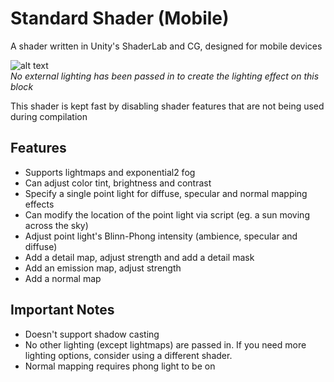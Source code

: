 # Standard Shader (Mobile)
A shader written in Unity's ShaderLab and CG, designed for mobile devices

![alt text](https://github.com/nylonee/unity-standard-shader-mobile/tree/master/lightingexample.png "Example lighting")  
*No external lighting has been passed in to create the lighting effect on this block*

This shader is kept fast by disabling shader features that are not being used during compilation
## Features
 * Supports lightmaps and exponential2 fog
 * Can adjust color tint, brightness and contrast
 * Specify a single point light for diffuse, specular and normal mapping effects
 * Can modify the location of the point light via script (eg. a sun moving across the sky)
 * Adjust point light's Blinn-Phong intensity (ambience, specular and diffuse)
 * Add a detail map, adjust strength and add a detail mask
 * Add an emission map, adjust strength
 * Add a normal map

## Important Notes
 * Doesn't support shadow casting
 * No other lighting (except lightmaps) are passed in. If you need more lighting options, consider using a different shader.
 * Normal mapping requires phong light to be on
